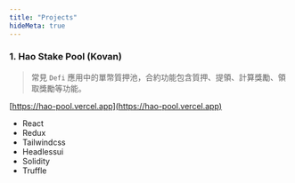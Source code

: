 ```yaml
---
title: "Projects"
hideMeta: true
---
```



### 1. Hao Stake Pool (Kovan)
> 常見 `Defi` 應用中的單幣質押池，合約功能包含質押、提領、計算獎勵、領取獎勵等功能。

[https://hao-pool.vercel.app](https://hao-pool.vercel.app)

- React
- Redux
- Tailwindcss
- Headlessui
- Solidity
- Truffle




